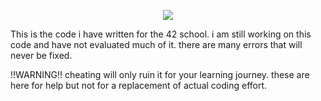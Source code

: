 <p align="center">
  <img src="https://i.imgur.com/7msWgag.png" />
</p>


This is the code i have written for the 42 school. i am still working on this code and have not evaluated much of it. there are many errors that will never be fixed. 

!!WARNING!! cheating will only ruin it for your learning journey. these are here for help but not for a replacement of actual coding effort. 
